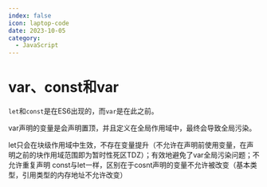 ```yaml
---
index: false
icon: laptop-code
date: 2023-10-05
category:
  - JavaScript
---
```


# var、const和var

`let`和`const`是在ES6出现的，而`var`是在此之前。

var声明的变量是会声明置顶，并且定义在全局作用域中，最终会导致全局污染。

let只会在块级作用域中生效，不存在变量提升（不允许在声明前使用变量，在声明之前的块作用域范围即为暂时性死区TDZ）；有效地避免了var全局污染问题；不允许重复声明
const与let一样，区别在于cosnt声明的变量不允许被改变（基本类型，引用类型的内存地址不允许改变）
